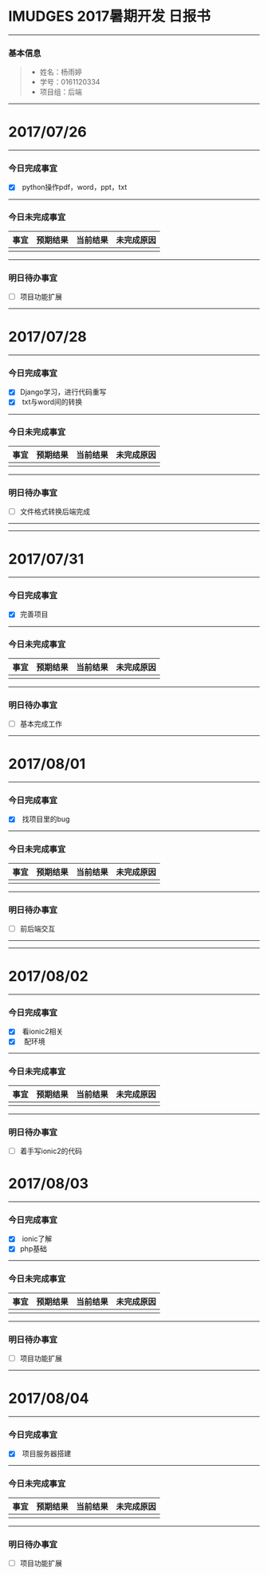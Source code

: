 # IMUDGES 2017暑期开发 日报书
-------


### 基本信息
> * 姓名：杨雨婷
> * 学号：0161120334
> * 项目组：后端

-------


# 2017/07/26

-------

### 今日完成事宜
- [x]  python操作pdf，word，ppt，txt
-----
### 今日未完成事宜



| 事宜     |预期结果| 当前结果  | 未完成原因   | 
| --------   | -----:  | -----:  | :----:  |
|   |   |   |   |


------
### 明日待办事宜
- [ ] 项目功能扩展
-------



# 2017/07/28

-------

### 今日完成事宜
- [x]  Django学习，进行代码重写
- [x]  txt与word间的转换

-----
### 今日未完成事宜


| 事宜     |预期结果| 当前结果  | 未完成原因   | 
| --------   | -----:  | -----:  | :----:  |
|   |   |   |   |


------
### 明日待办事宜
- [ ] 文件格式转换后端完成

-------

-------


# 2017/07/31

-------

### 今日完成事宜
- [x]  完善项目

-----
### 今日未完成事宜


| 事宜     |预期结果| 当前结果  | 未完成原因   | 
| --------   | -----:  | -----:  | :----:  |
|   |   |   |   |


------
### 明日待办事宜
- [ ] 基本完成工作

-------
# 2017/08/01

-------

### 今日完成事宜
- [x]  找项目里的bug

-----
### 今日未完成事宜

| 事宜     |预期结果| 当前结果  | 未完成原因   | 
| --------   | -----:  | -----:  | :----:  |
|   |   |   |   |


------
### 明日待办事宜
- [ ] 前后端交互

-------
-------
# 2017/08/02

-------

### 今日完成事宜
- [x]  看ionic2相关
- [x]   配环境

-----
### 今日未完成事宜


| 事宜     |预期结果| 当前结果  | 未完成原因   | 
| --------   | -----:  | -----:  | :----:  |
|   |   |   |   |


------
### 明日待办事宜
- [ ] 着手写ionic2的代码
# 2017/08/03

-------

### 今日完成事宜
- [x]  ionic了解
- [x]  php基础

-----
### 今日未完成事宜



| 事宜     |预期结果| 当前结果  | 未完成原因   | 
| --------   | -----:  | -----:  | :----:  |
|   |   |   |   |


------
### 明日待办事宜
- [ ] 项目功能扩展

-------
# 2017/08/04

-------

### 今日完成事宜
- [x]  项目服务器搭建

-----
### 今日未完成事宜



| 事宜     |预期结果| 当前结果  | 未完成原因   | 
| --------   | -----:  | -----:  | :----:  |
|   |   |   |   |


------
### 明日待办事宜
- [ ] 项目功能扩展


